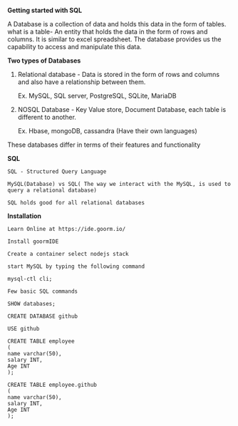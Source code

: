 
**Getting started with SQL**

A Database is a collection of data and holds this data in the form of tables.
what is a table- An entity that holds the data in the form of rows and columns. It is similar to excel spreadsheet.
The database provides us the capability to access and manipulate this data.

**Two types of Databases**

1. Relational database - Data is stored in the form of rows and columns and also have a relationship between them.

    Ex. MySQL, SQL server, PostgreSQL, SQLite, MariaDB

2. NOSQL Database - Key Value store, Document Database, each table is different to another.

    Ex. Hbase, mongoDB, cassandra (Have their own languages)

These databases differ in terms of their features and functionality

**SQL**

    SQL - Structured Query Language

    MySQL(Database) vs SQL( The way we interact with the MySQL, is used to query a relational database)

    SQL holds good for all relational databases

**Installation**

    Learn Online at https://ide.goorm.io/

    Install goormIDE

    Create a container select nodejs stack

    start MySQL by typing the following command 

    mysql-ctl cli;

    Few basic SQL commands

    SHOW databases;

    CREATE DATABASE github

    USE github

    CREATE TABLE employee
    (
    name varchar(50),
    salary INT,
    Age INT
    );

    CREATE TABLE employee.github
    (
    name varchar(50),
    salary INT,
    Age INT
    );

